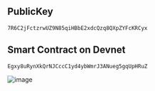 ## PublicKey 
    7R6C2jFctzrwUZ9N85qiHBbE2xdcQzq8QXpZYFcKRCyx
## Smart Contract on Devnet
    Egxy8uRynXkQrNJCccC1yd4ybWmrJ3ANueg5gqUpHRuZ
 
![image](https://github.com/user-attachments/assets/b244ba6f-9d81-43a1-b322-52001781c640)
